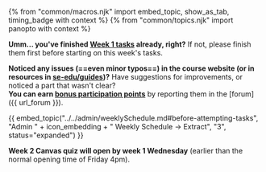 {% from "common/macros.njk" import embed_topic, show_as_tab, timing_badge with context %}
{% from "common/topics.njk" import  panopto with context %}

<box type="important" seamless>

**Umm... you've finished [Week 1 tasks](../week1/index.html) already, right?** If not, please finish them first before starting on this week's tasks.

</box>

<box type="tip" seamless>

**Noticed any issues (==even minor typos==) in the course website (or in resources in [se-edu/guides](https://se-education.org/guides/))?** Have suggestions for improvements, or noticed a part that wasn't clear?<br>
**You can earn [bonus participation points](../../admin/participation.md)** by reporting them in the [forum]({{ url_forum }}).<br>
</box>

<panel type="info" header="##### ==[MUST-WATCH]== Briefing Videos for Week 2" peek >

<include src="../../admin/courseBriefings.md#course-briefing-w2" />

</panel>
<p/>

{{ embed_topic("../../admin/weeklySchedule.md#before-attempting-tasks", "Admin " + icon_embedding + " Weekly Schedule → Extract", "3", status="expanded") }}
<p/>


<box type="info" seamless>

**Week 2 Canvas quiz will open by week 1 Wednesday** (earlier than the normal opening time of Friday 4pm).

</box>
<p/>

